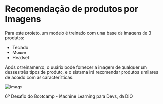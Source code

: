 # Recomendação de produtos por imagens

Para este projeto, um modelo é treinado com uma base de imagens de 3 produtos:
- Teclado
- Mouse
- Headset

Após o treinamento, o uuário pode fornecer a imagem de qualquer um desses três tipos de produto, e o sistema irá recomendar produtos similares de acordo com as características.

![image](https://github.com/user-attachments/assets/f8fb80f4-3e66-4fde-8d1a-77f6c628384c)

6º Desafio do Bootcamp - Machine Learning para Devs, da DIO

